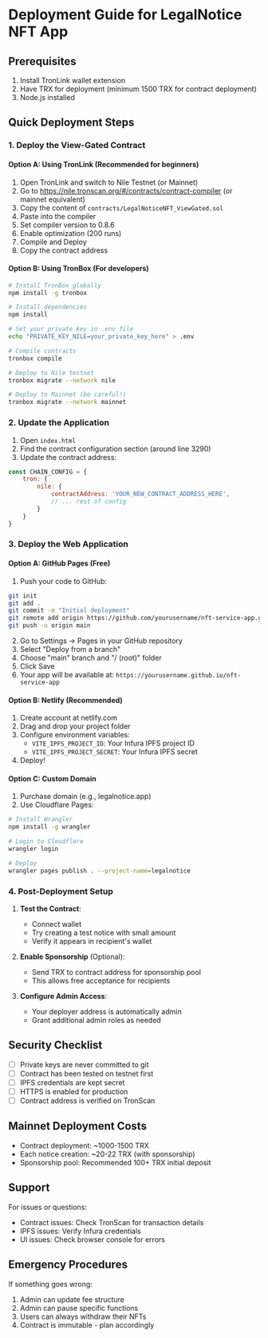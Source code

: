 # Deployment Guide for LegalNotice NFT App

## Prerequisites

1. Install TronLink wallet extension
2. Have TRX for deployment (minimum 1500 TRX for contract deployment)
3. Node.js installed

## Quick Deployment Steps

### 1. Deploy the View-Gated Contract

#### Option A: Using TronLink (Recommended for beginners)

1. Open TronLink and switch to Nile Testnet (or Mainnet)
2. Go to https://nile.tronscan.org/#/contracts/contract-compiler (or mainnet equivalent)
3. Copy the content of `contracts/LegalNoticeNFT_ViewGated.sol`
4. Paste into the compiler
5. Set compiler version to 0.8.6
6. Enable optimization (200 runs)
7. Compile and Deploy
8. Copy the contract address

#### Option B: Using TronBox (For developers)

```bash
# Install TronBox globally
npm install -g tronbox

# Install dependencies
npm install

# Set your private key in .env file
echo "PRIVATE_KEY_NILE=your_private_key_here" > .env

# Compile contracts
tronbox compile

# Deploy to Nile testnet
tronbox migrate --network nile

# Deploy to Mainnet (be careful!)
tronbox migrate --network mainnet
```

### 2. Update the Application

1. Open `index.html`
2. Find the contract configuration section (around line 3290)
3. Update the contract address:

```javascript
const CHAIN_CONFIG = {
    tron: {
        nile: {
            contractAddress: 'YOUR_NEW_CONTRACT_ADDRESS_HERE',
            // ... rest of config
        }
    }
}
```

### 3. Deploy the Web Application

#### Option A: GitHub Pages (Free)

1. Push your code to GitHub:
```bash
git init
git add .
git commit -m "Initial deployment"
git remote add origin https://github.com/yourusername/nft-service-app.git
git push -u origin main
```

2. Go to Settings → Pages in your GitHub repository
3. Select "Deploy from a branch"
4. Choose "main" branch and "/ (root)" folder
5. Click Save
6. Your app will be available at: `https://yourusername.github.io/nft-service-app`

#### Option B: Netlify (Recommended)

1. Create account at netlify.com
2. Drag and drop your project folder
3. Configure environment variables:
   - `VITE_IPFS_PROJECT_ID`: Your Infura IPFS project ID
   - `VITE_IPFS_PROJECT_SECRET`: Your Infura IPFS secret
4. Deploy!

#### Option C: Custom Domain

1. Purchase domain (e.g., legalnotice.app)
2. Use Cloudflare Pages:
```bash
# Install Wrangler
npm install -g wrangler

# Login to Cloudflare
wrangler login

# Deploy
wrangler pages publish . --project-name=legalnotice
```

### 4. Post-Deployment Setup

1. **Test the Contract**:
   - Connect wallet
   - Try creating a test notice with small amount
   - Verify it appears in recipient's wallet

2. **Enable Sponsorship** (Optional):
   - Send TRX to contract address for sponsorship pool
   - This allows free acceptance for recipients

3. **Configure Admin Access**:
   - Your deployer address is automatically admin
   - Grant additional admin roles as needed

## Security Checklist

- [ ] Private keys are never committed to git
- [ ] Contract has been tested on testnet first
- [ ] IPFS credentials are kept secret
- [ ] HTTPS is enabled for production
- [ ] Contract address is verified on TronScan

## Mainnet Deployment Costs

- Contract deployment: ~1000-1500 TRX
- Each notice creation: ~20-22 TRX (with sponsorship)
- Sponsorship pool: Recommended 100+ TRX initial deposit

## Support

For issues or questions:
- Contract issues: Check TronScan for transaction details
- IPFS issues: Verify Infura credentials
- UI issues: Check browser console for errors

## Emergency Procedures

If something goes wrong:
1. Admin can update fee structure
2. Admin can pause specific functions
3. Users can always withdraw their NFTs
4. Contract is immutable - plan accordingly